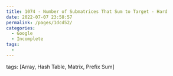 ```yaml
---
title: 1074 - Number of Submatrices That Sum to Target - Hard
date: 2022-07-07 23:58:57
permalink: /pages/1dcd52/
categories:
  - Google
  - Incomplete
tags:
  - 
---
```

tags: [Array, Hash Table, Matrix, Prefix Sum]